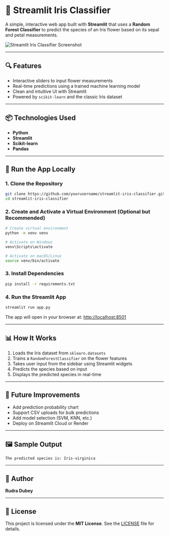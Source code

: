 # 🌸 Streamlit Iris Classifier

A simple, interactive web app built with **Streamlit** that uses a **Random Forest Classifier** to predict the species of an Iris flower based on its sepal and petal measurements.

![Streamlit Iris Classifier Screenshot](https://user-images.githubusercontent.com/your-screenshot-url) <!-- (Optional: Replace with a real screenshot) -->

---

## 🔍 Features

- Interactive sliders to input flower measurements
- Real-time predictions using a trained machine learning model
- Clean and intuitive UI with Streamlit
- Powered by `scikit-learn` and the classic Iris dataset

---

## 📦 Technologies Used

- **Python**
- **Streamlit**
- **Scikit-learn**
- **Pandas**

---

## 🚀 Run the App Locally

### 1. Clone the Repository

```bash
git clone https://github.com/yourusername/streamlit-iris-classifier.git
cd streamlit-iris-classifier
```

### 2. Create and Activate a Virtual Environment (Optional but Recommended)

```bash
# Create virtual environment
python -m venv venv

# Activate on Windows
venv\Scripts\activate

# Activate on macOS/Linux
source venv/bin/activate
```

### 3. Install Dependencies

```bash
pip install -r requirements.txt
```

### 4. Run the Streamlit App

```bash
streamlit run app.py
```

The app will open in your browser at: [http://localhost:8501](http://localhost:8501)

---

## 📊 How It Works

1. Loads the Iris dataset from `sklearn.datasets`
2. Trains a `RandomForestClassifier` on the flower features
3. Takes user input from the sidebar using Streamlit widgets
4. Predicts the species based on input
5. Displays the predicted species in real-time

---

## 🔧 Future Improvements

- Add prediction probability chart
- Support CSV uploads for bulk predictions
- Add model selection (SVM, KNN, etc.)
- Deploy on Streamlit Cloud or Render

---

## 🖼️ Sample Output

```plaintext
The predicted species is: Iris-virginica
```

---

## 🧠 Author

**Rudra Dubey**  

---

## 📄 License

This project is licensed under the **MIT License**. See the [LICENSE](LICENSE) file for details.
